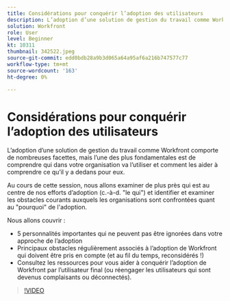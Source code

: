 ```yaml
---
title: Considérations pour conquérir l’adoption des utilisateurs
description: L’adoption d’une solution de gestion du travail comme Workfront comporte de nombreuses facettes, mais l’une des plus fondamentales est de comprendre qui, au sein de votre organisation, va l’utiliser.
solution: Workfront
role: User
level: Beginner
kt: 10311
thumbnail: 342522.jpeg
source-git-commit: edd0bdb28a9b3d065a64a95af6a216b747577c77
workflow-type: tm+mt
source-wordcount: '163'
ht-degree: 0%

---
```


# Considérations pour conquérir l’adoption des utilisateurs

L’adoption d’une solution de gestion du travail comme Workfront comporte de nombreuses facettes, mais l’une des plus fondamentales est de comprendre qui dans votre organisation va l’utiliser et comment les aider à comprendre ce qu’il y a dedans pour eux.

Au cours de cette session, nous allons examiner de plus près qui est au centre de nos efforts d’adoption (c.-à-d. &quot;le qui&quot;) et identifier et examiner les obstacles courants auxquels les organisations sont confrontées quant au &quot;pourquoi&quot; de l&#39;adoption.

Nous allons couvrir :

* 5 personnalités importantes qui ne peuvent pas être ignorées dans votre approche de l’adoption
* Principaux obstacles régulièrement associés à l’adoption de Workfront qui doivent être pris en compte (et au fil du temps, reconsidérés !)
* Consultez les ressources pour vous aider à conquérir l’adoption de Workfront par l’utilisateur final (ou réengager les utilisateurs qui sont devenus complaisants ou déconnectés).

>[!VIDEO](https://video.tv.adobe.com/v/342522/?quality=12&learn=on)
